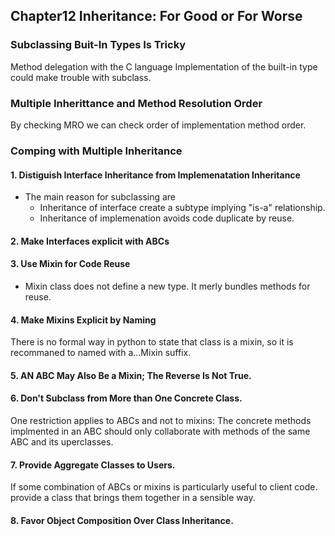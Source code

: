 ## Chapter12 Inheritance: For Good or For Worse

### Subclassing Buit-In Types Is Tricky
Method delegation with the C language Implementation of the built-in type could make trouble with subclass.

### Multiple Inherittance and Method Resolution Order
By checking MRO we can check order of implementation method order. 

### Comping with Multiple Inheritance
#### 1. Distiguish Interface Inheritance from Implemenatation Inheritance
- The main reason for subclassing are
    - Inheritance of interface create a subtype implying "is-a" relationship.
    - Inheritance of implemenation avoids code duplicate by reuse.

#### 2. Make Interfaces explicit with ABCs
#### 3. Use Mixin for Code Reuse
- Mixin class does not define a new type. It merly bundles methods for reuse.
#### 4. Make Mixins Explicit by Naming
There is no formal way in python to state that class is a mixin, so it is recommaned to named with a...Mixin suffix.
#### 5. AN ABC May Also Be a Mixin; The Reverse Is Not True.
#### 6. Don't Subclass from More than One Concrete Class.
One restriction applies to ABCs and not to mixins: The concrete methods implmented in an ABC should only collaborate with methods of the same ABC and its uperclasses.
#### 7. Provide Aggregate Classes to Users.
If some combination of ABCs or mixins is particularly useful to client code. provide a class that brings them together in a sensible way.
#### 8. Favor Object Composition Over Class Inheritance.



